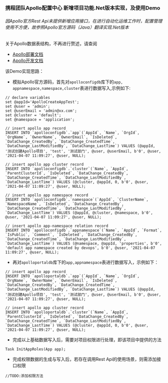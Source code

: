 ### 携程团队Apollo配置中心 新增项目功能.Net版本实现，及使用Demo

###### 因Apollo官方Rest Api未提供新增应用接口，在进行自动化运维工作时，配置管理使用不方便，故参照Apollo官方源码（Java）翻译实现.Net版本


关于Apollo数据表结构，不再进行赘述，请查阅
- [Apollo部署文档](https://ctripcorp.github.io/apollo/#/zh/deployment/quick-start)
- [Apollo开发文档](https://ctripcorp.github.io/apollo/#/zh/development/apollo-development-guide)


该Demo实现思路：
- 模拟Apollo官方源码，首先对`apolloconfigdb`库下的`app, appnamespace,namespace,cluster`表进行数据写入,示例如下:
```
// declare variables
set @appId='ApolloCreateAppTest';
set @user = 'admin';
set @userEmail = 'admin@xx.com';
set @cluster = 'default';
set @namespace = 'application';

// insert apollo app record
INSERT INTO `apolloconfigdb`.`app`(`AppId`, `Name`, `OrgId`, `OrgName`, `OwnerName`, `OwnerEmail`, `IsDeleted`, `DataChange_CreatedBy`, `DataChange_CreatedTime`, `DataChange_LastModifiedBy`, `DataChange_LastTime`) VALUES (@appId, '测试创建Apollo项目', 'test', '测试部门', @user, @userEmail, b'0', @user, '2021-04-07 11:09:27', @user, NULL);

// insert apollo app cluster record
INSERT INTO `apolloconfigdb`.`cluster`(`Name`, `AppId`, `ParentClusterId`, `IsDeleted`, `DataChange_CreatedBy`, `DataChange_CreatedTime`, `DataChange_LastModifiedBy`, `DataChange_LastTime`) VALUES (@cluster, @appId, 0, b'0', @user, '2021-04-07 11:09:27', @user, NULL);

// insert apollo app namespace record
INSERT INTO `apolloconfigdb`.`namespace`(`AppId`, `ClusterName`, `NamespaceName`, `IsDeleted`, `DataChange_CreatedBy`, `DataChange_CreatedTime`, `DataChange_LastModifiedBy`, `DataChange_LastTime`) VALUES (@appId, @cluster, @namespace, b'0', @user, '2021-04-07 11:09:27', @user, NULL);

// insert apollo app-namespace relation record
INSERT INTO `apolloconfigdb`.`appnamespace`(`Name`, `AppId`, `Format`, `IsPublic`, `Comment`, `IsDeleted`, `DataChange_CreatedBy`, `DataChange_CreatedTime`, `DataChange_LastModifiedBy`, `DataChange_LastTime`) VALUES (@namespace, @appId, 'properties', b'0', 'default app namespace created by devops', b'0', @user, '2021-04-07 11:09:27', @user, NULL);
```
- 再对`apolloportaldb`库下的`app,appnamespace`表进行数据写入，示例如下：
```
// insert apollo app record
INSERT INTO `apolloportaldb`.`app`(`AppId`, `Name`, `OrgId`, `OrgName`, `OwnerName`, `OwnerEmail`, `IsDeleted`, `DataChange_CreatedBy`, `DataChange_CreatedTime`, `DataChange_LastModifiedBy`, `DataChange_LastTime`) VALUES (@appId, '测试创建Apollo项目', 'test', '测试部门', @user, @userEmail, b'0', @user, '2021-04-07 11:09:27', @user, NULL);

// insert apollo app cluster record
INSERT INTO `apolloportaldb`.`cluster`(`Name`, `AppId`, `ParentClusterId`, `IsDeleted`, `DataChange_CreatedBy`, `DataChange_CreatedTime`, `DataChange_LastModifiedBy`, `DataChange_LastTime`) VALUES (@cluster, @appId, 0, b'0', @user, '2021-04-07 11:09:27', @user, NULL);
```
- 完成以上基础数据写入后，需要对项目权限进行处理，即该项目中提供的方法
```
Task InitAppRoles(App app);
```
- 完成权限数据的生成与写入后，若存在调用Rest Api的使用场景，则需添加接口权限
```
//TODO:添加权限方法
```